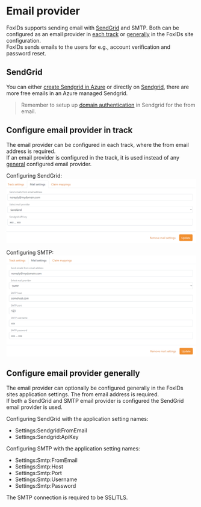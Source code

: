 ﻿# Email provider

FoxIDs supports sending email with [SendGrid](#sendgrid) and SMTP. Both can be configured as an email provider in [each track](#configure-email-provider-in-track) or [generally](#configure-email-provider-generally) in the FoxIDs site configuration.  
FoxIDs sends emails to the users for e.g., account verification and password reset.  

## SendGrid

You can either [create Sendgrid in Azure](https://docs.microsoft.com/en-us/azure/sendgrid-dotnet-how-to-send-email) or directly on [Sendgrid](https://Sendgrid.com), there are more free emails in an Azure managed Sendgrid.

> Remember to setup up [domain authentication](https://sendgrid.com/docs/ui/account-and-settings/how-to-set-up-domain-authentication/) in Sendgrid for the from email.

## Configure email provider in track

The email provider can be configured in each track, where the from email address is required.  
If an email provider is configured in the track, it is used instead of any [general](#configure-email-provider-generally) configured email provider.

Configuring SendGrid:
![FoxIDs email provider - SendGrid](images/configure-email-provider-track-sendgrid.png)

Configuring SMTP:
![FoxIDs email provider - SMTP](images/configure-email-provider-track-smtp.png)

## Configure email provider generally

The email provider can optionally be configured generally in the FoxIDs sites application settings. The from email address is required.  
If both a SendGrid and SMTP email provider is configured the SendGrid email provider is used.

Configuring SendGrid with the application setting names:

- Settings:Sendgrid:FromEmail
- Settings:Sendgrid:ApiKey

Configuring SMTP with the application setting names:

- Settings:Smtp:FromEmail
- Settings:Smtp:Host
- Settings:Smtp:Port
- Settings:Smtp:Username
- Settings:Smtp:Password

The SMTP connection is required to be SSL/TLS.